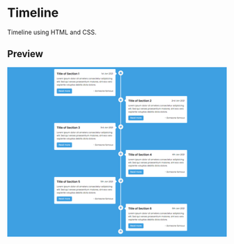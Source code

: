 # Timeline

Timeline using HTML and CSS.

## Preview

![Timeline](./timeline-preview.png?raw=true "Timeline preview")